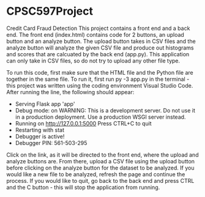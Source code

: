# CPSC597Project
Credit Card Fraud Detection
This project contains a front end and a back end. The front end (index.html) contains code for 2 buttons, an upload button and an analyze button. The upload button takes in CSV files and the analyze button will analyze the given CSV file and produce out histograms and scores that are calcuated by the back end (app.py). This application can only take in CSV files, so do not try to upload any other file type. 

To run this code, first make sure that the HTML file and the Python file are together in the same file. To run it, first run py -3 app.py in the terminal - this project was written using the coding environment Visual Studio Code. After running the line, the following should appear: 

* Serving Flask app 'app'
 * Debug mode: on
WARNING: This is a development server. Do not use it in a production deployment. Use a production WSGI server instead.
 * Running on http://127.0.0.1:5000
Press CTRL+C to quit
 * Restarting with stat
 * Debugger is active!
 * Debugger PIN: 561-503-295

Click on the link, as it will be directed to the front end, where the upload and analyze buttons are. From there, upload a CSV file using the upload button before clicking on the analyze button for the dataset to be analyzed. If you would like a new file to be analyzed, refresh the page and continue the process. If you would like to quit, go back to the back end and press CTRL and the C button - this will stop the application from running. 
